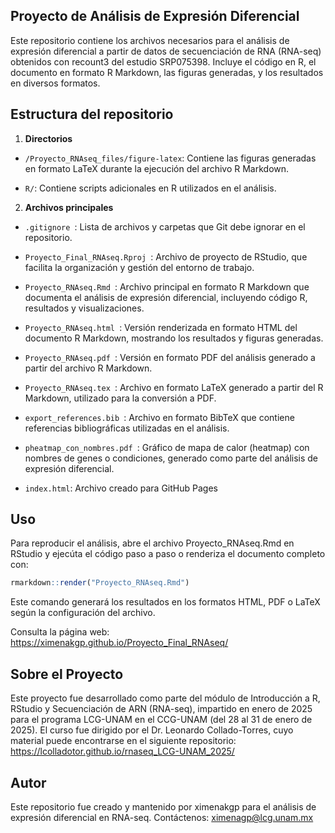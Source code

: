 ## Proyecto de Análisis de Expresión Diferencial

Este repositorio contiene los archivos necesarios para el análisis de expresión diferencial a partir de datos de secuenciación de RNA (RNA-seq) obtenidos con recount3 del estudio SRP075398. 
Incluye el código en R, el documento en formato R Markdown, las figuras generadas, y los resultados en diversos formatos.

## Estructura del repositorio
1. **Directorios**

  - `/Proyecto_RNAseq_files/figure-latex`: Contiene las figuras generadas en formato LaTeX durante la ejecución del archivo R Markdown.
  
  - `R/`: Contiene scripts adicionales en R utilizados en el análisis.

2. **Archivos principales**

  -  `.gitignore `: Lista de archivos y carpetas que Git debe ignorar en el repositorio.
  
  -  `Proyecto_Final_RNAseq.Rproj `: Archivo de proyecto de RStudio, que facilita la organización y gestión del entorno de trabajo.
  
  -  `Proyecto_RNAseq.Rmd `: Archivo principal en formato R Markdown que documenta el análisis de expresión diferencial, incluyendo código R, resultados y visualizaciones.
  
  -  `Proyecto_RNAseq.html `: Versión renderizada en formato HTML del documento R Markdown, mostrando los resultados y figuras generadas.
  
  -  `Proyecto_RNAseq.pdf `: Versión en formato PDF del análisis generado a partir del archivo R Markdown.
  
  -  `Proyecto_RNAseq.tex `: Archivo en formato LaTeX generado a partir del R Markdown, utilizado para la conversión a PDF.
  
  -  `export_references.bib `: Archivo en formato BibTeX que contiene referencias bibliográficas utilizadas en el análisis.
  
  -  `pheatmap_con_nombres.pdf `: Gráfico de mapa de calor (heatmap) con nombres de genes o condiciones, generado como parte del análisis de expresión diferencial.

  -  `index.html`: Archivo creado para GitHub Pages

## Uso

Para reproducir el análisis, abre el archivo Proyecto_RNAseq.Rmd en RStudio y ejecúta el código paso a paso o renderiza el documento completo con:

``` R
rmarkdown::render("Proyecto_RNAseq.Rmd")
```
Este comando generará los resultados en los formatos HTML, PDF o LaTeX según la configuración del archivo.

Consulta la página web: <https://ximenakgp.github.io/Proyecto_Final_RNAseq/>

## Sobre el Proyecto

Este proyecto fue desarrollado como parte del módulo de Introducción a R, RStudio y Secuenciación de ARN (RNA-seq), impartido en enero de 2025 para el 
programa LCG-UNAM en el CCG-UNAM (del 28 al 31 de enero de 2025). 
El curso fue dirigido por el Dr. Leonardo Collado-Torres, cuyo material puede encontrarse en el siguiente repositorio: <https://lcolladotor.github.io/rnaseq_LCG-UNAM_2025/>

## Autor

Este repositorio fue creado y mantenido por ximenakgp para el análisis de expresión diferencial en RNA-seq.
Contáctenos: <ximenagp@lcg.unam.mx>
